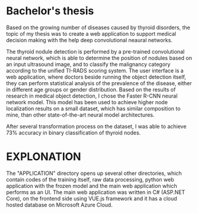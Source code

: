 # Bachelor's thesis

Based on the growing number of diseases caused by thyroid disorders, the topic of my thesis was to create a web application to support medical decision making with the help deep convolutional neaural networks. 

The thyroid nodule detection is performed by a pre-trained convolutional neural network, which is able to determine the position of nodules based on an input ultrasound image, and to classify the malignancy category according to the unified TI-RADS scoring system. The user interface is a web application, where doctors beside running the object detection itself, they can perform statistical analysis of the prevalence of the disease, either in different age groups or gender distribution.
Based on the results of research in medical object detection, I chose the Faster R-CNN neural network model. This model has been used to achieve higher node localization results on a small dataset, which has similar composition to mine, than other state-of-the-art neural model architectures.

After several transformation process on the dataset, I was able to achieve 73% accuracy in binary classification of thyroid nodes.

# EXPLONATION

The "APPLICATION" directory opens up several other directories, which contain codes of the training itself, raw data processing, python web application with the frozen model and the main web application which performs as an UI. The main web application was written in C# (ASP.NET Core), on the frontend side using VUE.js framework and it has a cloud hosted database on Microsoft Azure Cloud. 
